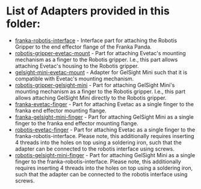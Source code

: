 # List of Adapters provided in this folder:

* <a href="/adapters/franka-robotis-interface.stl">franka-robotis-interface</a> - Interface part for attaching the Robotis Gripper to the end effector flange of the Franka Panda.
* <a href="/adapters/robotis-gripper-evetac-mount.stl">robotis-gripper-evetac-mount</a> - Part for attaching Evetac's mounting mechanism as a finger to the Robotis gripper. I.e., this part allows attaching Evetac's housing to the Robotis gripper.
* <a href="/adapters/gelsight-mini-evetac-mount.stl">gelsight-mini-evetac-mount</a> - Adapter for GelSight Mini such that it is compatible with Evetac's mounting mechanism.
* <a href="/adapters/robotis-gripper-gelsight-mini.stl">robotis-gripper-gelsight-mini</a> - Part for attaching GelSight Mini's mounting mechanism as a finger to the Robotis gripper. I.e., this part allows attaching GelSight Mini directly to the Robotis gripper.
* <a href="/adapters/franka-evetac-finger.stl">franka-evetac-finger</a> - Part for attaching Evetac as a single finger to the franka end effector mounting flange.
* <a href="/adapters/franka-gelsight-mini-finger.stl">franka-gelsight-mini-finger</a> - Part for attaching GelSight Mini as a single finger to the franka end effector mounting flange.
* <a href="/adapters/robotis-evetac-finger.stl">robotis-evetac-finger</a> - Part for attaching Evetac as a single finger to the franka-robotis-interface. Please note, this additionally requires inserting 4 threads into the holes on top using a soldering iron, such that the adapter can be connected to the robotis interface using screws.
* <a href="/adapters/robotis-gelsight-mini-finger.stl">robotis-gelsight-mini-finger</a> - Part for attaching GelSight Mini as a single finger to the franka-robotis-interface. Please note, this additionally requires inserting 4 threads into the holes on top using a soldering iron, such that the adapter can be connected to the robotis interface using screws.
